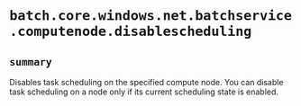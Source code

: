# `batch.core.windows.net.batchservice.computenode.disablescheduling`

## `summary`
Disables task scheduling on the specified compute node. You can disable task scheduling on a node only if its current scheduling state is enabled.


